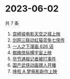 # 2023-06-02

共 7 条

<!-- BEGIN -->
<!-- 最后更新时间 Fri Jun 02 2023 12:08:16 GMT+0800 (China Standard Time) -->

1. [宫崎骏电影天空之城上映](https://www.zhihu.com/search?q=%E5%AE%AB%E5%B4%8E%E9%AA%8F%E7%94%B5%E5%BD%B1%E5%A4%A9%E7%A9%BA%E4%B9%8B%E5%9F%8E%E4%B8%8A%E6%98%A0)
1. [剑网三联动虹猫蓝兔七侠传](https://www.zhihu.com/search?q=%E5%89%91%E7%BD%91%E4%B8%89%E8%81%94%E5%8A%A8%E8%99%B9%E7%8C%AB%E8%93%9D%E5%85%94%E4%B8%83%E4%BE%A0%E4%BC%A0)
1. [一人之下漫画 626 话](https://www.zhihu.com/search?q=%E4%B8%80%E4%BA%BA%E4%B9%8B%E4%B8%8B%E6%BC%AB%E7%94%BB%20626%20%E8%AF%9D)
1. [蜘蛛侠纵横宇宙上映](https://www.zhihu.com/search?q=%E8%9C%98%E8%9B%9B%E4%BE%A0%E7%BA%B5%E6%A8%AA%E5%AE%87%E5%AE%99%E4%B8%8A%E6%98%A0)
1. [毕节通报记者被打事件](https://www.zhihu.com/search?q=%E6%AF%95%E8%8A%82%E9%80%9A%E6%8A%A5%E8%AE%B0%E8%80%85%E8%A2%AB%E6%89%93%E4%BA%8B%E4%BB%B6)
1. [国产武侠动画镖人开播](https://www.zhihu.com/search?q=%E5%9B%BD%E4%BA%A7%E6%AD%A6%E4%BE%A0%E5%8A%A8%E7%94%BB%E9%95%96%E4%BA%BA%E5%BC%80%E6%92%AD)
1. [哆啦 A 梦电影新作上映](https://www.zhihu.com/search?q=%E5%93%86%E5%95%A6%20A%20%E6%A2%A6%E7%94%B5%E5%BD%B1%E6%96%B0%E4%BD%9C%E4%B8%8A%E6%98%A0)

<!-- END -->
